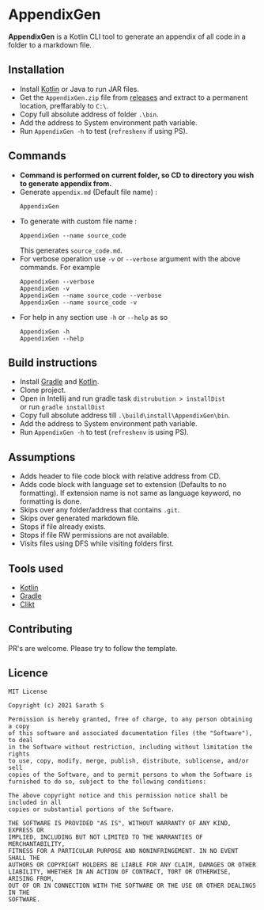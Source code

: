 # AppendixGen

**AppendixGen** is a Kotlin CLI tool to generate an appendix of all code in a folder to a markdown file.  

## Installation

* Install [Kotlin](https://kotlinlang.org/) or Java to run JAR files.
* Get the `AppendixGen.zip` file from [releases](https://github.com/Sharkaboi/AppendixGen/releases) and extract to a permanent location, preffarably to `C:\`.
* Copy full absolute address of folder `.\bin`.
* Add the address to System environment path variable.
* Run `AppendixGen -h` to test (`refreshenv` if using PS).

## Commands
- **Command is performed on current folder, so CD to directory you wish to generate appendix from.**  
- Generate `appendix.md` (Default file name) :   
    ```
    AppendixGen 
    ```
- To generate with custom file name :   
    ```
    AppendixGen --name source_code
    ```
  This generates `source_code.md`.
- For verbose operation use `-v` or `--verbose` argument with the above commands. 
  For example  
    ```
    AppendixGen --verbose
    AppendixGen -v
    AppendixGen --name source_code --verbose
    AppendixGen --name source_code -v
    ```
- For help in any section use `-h` or `--help` as so  
    ```
    AppendixGen -h
    AppendixGen --help
    ```
  
## Build instructions
- Install [Gradle](https://gradle.org/) and [Kotlin](https://kotlinlang.org/).
- Clone project.
- Open in Intellij and run gradle task `distrubution > installDist`   
  or run `gradle installDist`
- Copy full absolute address till `.\build\install\AppendixGen\bin`.
- Add the address to System environment path variable.
- Run `AppendixGen -h` to test (`refreshenv` is using PS).

## Assumptions
- Adds header to file code block with relative address from CD.
- Adds code block with language set to extension (Defaults to no formatting). 
If extension name is not same as language keyword, no formatting is done.
- Skips over any folder/address that contains `.git`.
- Skips over generated markdown file.
- Stops if file already exists.
- Stops if file RW permissions are not available.
- Visits files using DFS while visiting folders first.

## Tools used
- [Kotlin](https://kotlinlang.org/)
- [Gradle](https://gradle.org/)
- [Clikt](https://ajalt.github.io/clikt/)

## Contributing
PR's are welcome. Please try to follow the template.

## Licence
```
MIT License

Copyright (c) 2021 Sarath S

Permission is hereby granted, free of charge, to any person obtaining a copy
of this software and associated documentation files (the "Software"), to deal
in the Software without restriction, including without limitation the rights
to use, copy, modify, merge, publish, distribute, sublicense, and/or sell
copies of the Software, and to permit persons to whom the Software is
furnished to do so, subject to the following conditions:

The above copyright notice and this permission notice shall be included in all
copies or substantial portions of the Software.

THE SOFTWARE IS PROVIDED "AS IS", WITHOUT WARRANTY OF ANY KIND, EXPRESS OR
IMPLIED, INCLUDING BUT NOT LIMITED TO THE WARRANTIES OF MERCHANTABILITY,
FITNESS FOR A PARTICULAR PURPOSE AND NONINFRINGEMENT. IN NO EVENT SHALL THE
AUTHORS OR COPYRIGHT HOLDERS BE LIABLE FOR ANY CLAIM, DAMAGES OR OTHER
LIABILITY, WHETHER IN AN ACTION OF CONTRACT, TORT OR OTHERWISE, ARISING FROM,
OUT OF OR IN CONNECTION WITH THE SOFTWARE OR THE USE OR OTHER DEALINGS IN THE
SOFTWARE.

``` 

